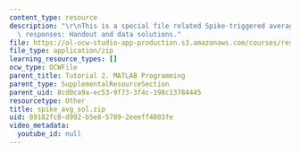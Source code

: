 ```yaml
---
content_type: resource
description: "\r\nThis is a special file related Spike-triggered averaging of neural\
  \ responses: Handout and data solutions."
file: https://ol-ocw-studio-app-production.s3.amazonaws.com/courses/res-9-003-brains-minds-and-machines-summer-course-summer-2015/89182fc0d992b5e857892eeeff4803fe_spike_avg_sol.zip
file_type: application/zip
learning_resource_types: []
ocw_type: OCWFile
parent_title: Tutorial 2. MATLAB Programming
parent_type: SupplementalResourceSection
parent_uid: 8cd0ca9a-ec53-9f73-3f4c-198c13784445
resourcetype: Other
title: spike_avg_sol.zip
uid: 89182fc0-d992-b5e8-5789-2eeeff4803fe
video_metadata:
  youtube_id: null
---
```


